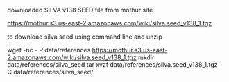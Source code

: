 downloaded SILVA v138 SEED file from mothur site

https://mothur.s3.us-east-2.amazonaws.com/wiki/silva.seed_v138_1.tgz


to download silva seed using command line and unzip

wget -nc - P data/references https://mothur.s3.us-east-2.amazonaws.com/wiki/silva.seed_v138_1.tgz
mkdir data/references/silva_seed
tar xvzf data/references/silva.seed_v138_1.tgz -C data/references/silva_seed/


